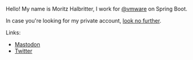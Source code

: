 Hello! My name is Moritz Halbritter, I work for [@vmware](https://github.com/vmware) on Spring Boot.

In case you're looking for my private account, [look no further](https://github.com/phxql).

Links:

* <a rel="me" href="https://fosstodon.org/@mhalbritter">Mastodon</a>
* [Twitter](https://twitter.com/m_halbritter)
